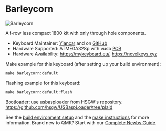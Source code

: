 # Barleycorn

![Barleycorn](https://i.imgur.com/vi3L1HYl.png)

A f-row less compact 1800 kit with only through hole components.

* Keyboard Maintainer: [Yiancar](http://yiancar-designs.com/) and on [GitHub](https://github.com/yiancar)
* Hardware Supported: ATMEGA328p with vusb [PCB](https://github.com/yiancar/gingham_pcb)
* Hardware Availability: https://mykeyboard.eu/, https://novelkeys.xyz

Make example for this keyboard (after setting up your build environment):

    make barleycorn:default

Flashing example for this keyboard:

    make barleycorn:default:flash

Bootloader:
use usbasploader from HSGW's repository.
https://github.com/hsgw/USBaspLoader/tree/plaid

See the [build environment setup](https://docs.qmk.fm/#/getting_started_build_tools) and the [make instructions](https://docs.qmk.fm/#/getting_started_make_guide) for more information. Brand new to QMK? Start with our [Complete Newbs Guide](https://docs.qmk.fm/#/newbs).
